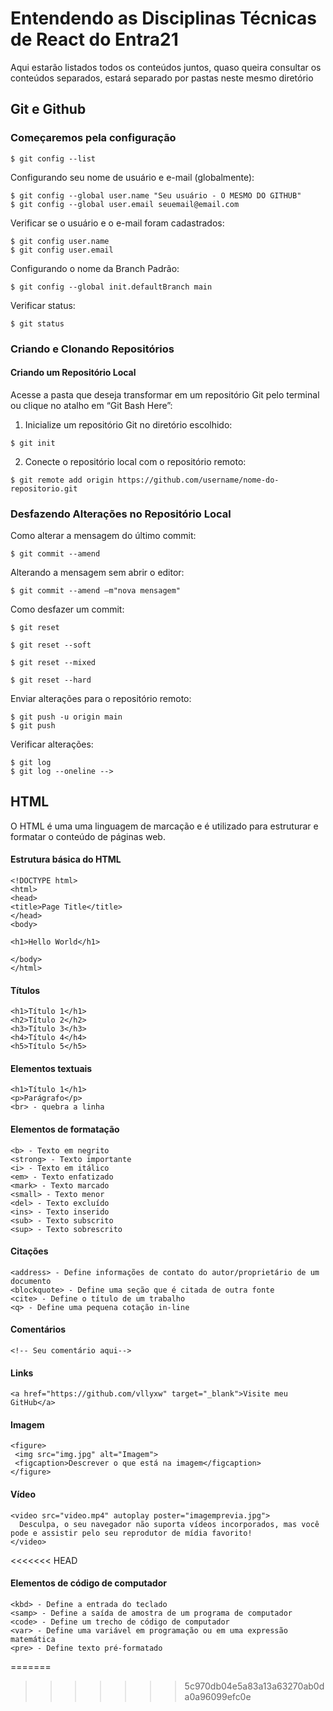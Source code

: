 <h1> Entendendo as Disciplinas Técnicas de React do Entra21 </h1>

<p>Aqui estarão listados todos os conteúdos juntos, quaso queira consultar os conteúdos separados, estará separado por pastas neste mesmo diretório</p>

<h2> Git e Github </h2>

<h3>Começaremos pela configuração</h3>

~~~
$ git config --list
~~~

<p>Configurando seu nome de usuário e e-mail (globalmente):</p>

~~~
$ git config --global user.name "Seu usuário - O MESMO DO GITHUB"
$ git config --global user.email seuemail@email.com
~~~

<p>Verificar se o usuário e o e-mail foram cadastrados:</p>

~~~
$ git config user.name
$ git config user.email
~~~


<p>Configurando o nome da Branch Padrão:</p>

~~~
$ git config --global init.defaultBranch main
~~~

<p>Verificar status:</p>

~~~
$ git status 
~~~

<h3>Criando e Clonando Repositórios</h3>

<h4>Criando um Repositório Local</h4>

<p>Acesse a pasta que deseja transformar em um repositório Git pelo terminal ou clique no atalho em “Git Bash Here”:</p>

1. Inicialize um repositório Git no diretório escolhido:

~~~
$ git init
~~~

2. Conecte o repositório local com o repositório remoto:

~~~
$ git remote add origin https://github.com/username/nome-do-repositorio.git
~~~

<h3>Desfazendo Alterações no Repositório Local</h3>

<p>Como alterar a mensagem do último commit:</p>

~~~
$ git commit --amend
~~~

<p>Alterando a mensagem sem abrir o editor:</p>

~~~
$ git commit --amend –m"nova mensagem"
~~~

<p>Como desfazer um commit:</p>

~~~
$ git reset
~~~

~~~
$ git reset --soft
~~~

~~~
$ git reset --mixed
~~~

~~~
$ git reset --hard
~~~

<p>Enviar alterações para o repositório remoto:</p>

~~~
$ git push -u origin main
$ git push 
~~~

<p>Verificar alterações:</p>

~~~
$ git log
$ git log --oneline -->
~~~



<h2>HTML</h2>
<p>O HTML é uma uma linguagem de marcação e é utilizado para estruturar e formatar o conteúdo de páginas web.</p>


<h4>Estrutura básica do HTML</h4>

~~~
<!DOCTYPE html>
<html>
<head>
<title>Page Title</title>
</head>
<body>

<h1>Hello World</h1>

</body>
</html>
~~~

<h4>Títulos</h4>

~~~
<h1>Título 1</h1>
<h2>Título 2</h2>
<h3>Título 3</h3>
<h4>Título 4</h4>
<h5>Título 5</h5>
~~~

<h4>Elementos textuais</h4>

~~~
<h1>Título 1</h1>
<p>Parágrafo</p>
<br> - quebra a linha
~~~


<h4>Elementos de formatação</h4>

~~~
<b> - Texto em negrito
<strong> - Texto importante
<i> - Texto em itálico
<em> - Texto enfatizado
<mark> - Texto marcado
<small> - Texto menor
<del> - Texto excluído
<ins> - Texto inserido
<sub> - Texto subscrito
<sup> - Texto sobrescrito
~~~

<h4>Citações</h4>

~~~
<address> - Define informações de contato do autor/proprietário de um documento
<blockquote> - Define uma seção que é citada de outra fonte
<cite> - Define o título de um trabalho
<q> - Define uma pequena cotação in-line
~~~


<h4>Comentários</h4>

~~~
<!-- Seu comentário aqui-->
~~~

<h4>Links</h4>

~~~
<a href="https://github.com/vllyxw" target="_blank">Visite meu GitHub</a>
~~~

<h4>Imagem</h4>

~~~
<figure>
 <img src="img.jpg" alt="Imagem">
 <figcaption>Descrever o que está na imagem</figcaption>
</figure>
~~~

<h4>Vídeo</h4>

~~~
<video src="video.mp4" autoplay poster="imagemprevia.jpg">
  Desculpa, o seu navegador não suporta vídeos incorporados, mas você pode e assistir pelo seu reprodutor de mídia favorito!
</video>
~~~
<<<<<<< HEAD

<h4>Elementos de código de computador</h4>

~~~ 
<kbd> - Define a entrada do teclado
<samp> - Define a saída de amostra de um programa de computador
<code> - Define um trecho de código de computador
<var> - Define uma variável em programação ou em uma expressão matemática
<pre> - Define texto pré-formatado
~~~

=======
>>>>>>> 5c970db04e5a83a13a63270ab0da0a96099efc0e
